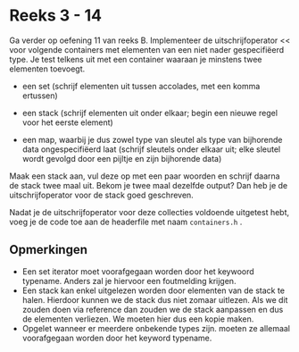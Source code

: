 # Reeks 3 - 14
Ga verder op oefening 11 van reeks B. Implementeer de uitschrijfoperator << voor volgende containers met elementen van 
een niet nader gespecifiëerd type. Je test telkens uit met een container waaraan je minstens twee elementen toevoegt.
- een set (schrijf elementen uit tussen accolades, met een komma ertussen)


- een stack (schrijf elementen uit onder elkaar; begin een nieuwe regel voor het eerste element)


-  een map, waarbij je dus zowel type van sleutel als type van bijhorende data ongespecifiëerd laat (schrijf sleutels onder elkaar uit; elke sleutel wordt gevolgd door een pijltje en zijn bijhorende data)

Maak een stack aan, vul deze op met een paar woorden en schrijf daarna de stack twee maal uit.
Bekom je twee maal dezelfde output? Dan heb je de uitschrijfoperator voor de stack goed geschreven.

Nadat je de uitschrijfoperator voor deze collecties voldoende uitgetest hebt, voeg je de code toe aan de headerfile met 
naam ```containers.h``` .

## Opmerkingen
- Een set<T> iterator moet voorafgegaan worden door het keywoord typename. Anders zal je hiervoor een foutmelding krijgen.
- Een stack kan enkel uitgelezen worden door elementen van de stack te halen. Hierdoor kunnen we de stack dus niet zomaar uitlezen.
Als we dit zouden doen via reference dan zouden we de stack aanpassen en dus de elementen verliezen. We moeten hier dus een kopie maken.
- Opgelet wanneer er meerdere onbekende types zijn. moeten ze allemaal voorafgegaan worden door het keyword typename.
